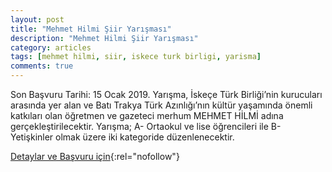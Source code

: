 ```yaml
---
layout: post
title: "Mehmet Hilmi Şiir Yarışması"
description: "Mehmet Hilmi Şiir Yarışması"
category: articles
tags: [mehmet hilmi, siir, iskece turk birligi, yarisma]
comments: true
---
```


Son Başvuru Tarihi: 15 Ocak 2019.
Yarışma, İskeçe Türk Birliği’nin kurucuları arasında yer alan ve Batı Trakya Türk Azınlığı’nın kültür yaşamında önemli katkıları olan öğretmen ve gazeteci merhum MEHMET HİLMİ adına gerçekleştirilecektir. Yarışma; A- Ortaokul ve lise öğrencileri ile B- Yetişkinler olmak üzere iki kategoride düzenlenecektir.

[Detaylar ve Başvuru için](https://www.burasibatitrakya.com/haberler/24651-iske%C3%A7e-t%C3%BCrk-birli%C4%9Fi-nden-%C5%9Fiir-yar%C4%B1%C5%9Fmas%C4%B1.html){:rel="nofollow"}